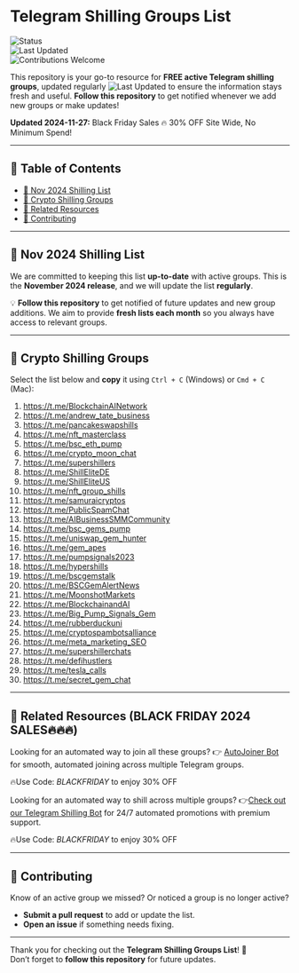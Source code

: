 # Telegram Shilling Groups List

![Status](https://img.shields.io/badge/status-active-brightgreen)  
![Last Updated](https://img.shields.io/badge/last--updated-November%2027,%202024-blue)  
![Contributions Welcome](https://img.shields.io/badge/contributions-welcome-orange)   

This repository is your go-to resource for **FREE active Telegram shilling groups**, updated regularly ![Last Updated](https://img.shields.io/badge/last--updated-November%2027,%202024-blue)   to ensure the information stays fresh and useful. **Follow this repository** to get notified whenever we add new groups or make updates!


**Updated 2024-11-27:**
Black Friday Sales 🔥 30% OFF Site Wide, No Minimum Spend!

---

## 📖 Table of Contents
- [📅 Nov 2024 Shilling List](#-nov-2024-shilling-list)
- [💬 Crypto Shilling Groups](#-crypto-shilling-groups)
- [🔗 Related Resources](#-related-resources)
- [🤝 Contributing](#-contributing)

---

## 📅 Nov 2024 Shilling List  
We are committed to keeping this list **up-to-date** with active groups. This is the **November 2024 release**, and we will update the list **regularly**.  

💡 **Follow this repository** to get notified of future updates and new group additions. We aim to provide **fresh lists each month** so you always have access to relevant groups.

---

## 💬 Crypto Shilling Groups  
Select the list below and **copy** it using `Ctrl + C` (Windows) or `Cmd + C` (Mac):

1. https://t.me/BlockchainAINetwork  
2. https://t.me/andrew_tate_business  
3. https://t.me/pancakeswapshills  
4. https://t.me/nft_masterclass  
5. https://t.me/bsc_eth_pump  
6. https://t.me/crypto_moon_chat  
7. https://t.me/supershillers  
8. https://t.me/ShillEliteDE  
9. https://t.me/ShillEliteUS  
10. https://t.me/nft_group_shills  
11. https://t.me/samuraicryptos  
12. https://t.me/PublicSpamChat  
13. https://t.me/AIBusinessSMMCommunity  
14. https://t.me/bsc_gems_pump  
15. https://t.me/uniswap_gem_hunter  
16. https://t.me/gem_apes  
17. https://t.me/pumpsignals2023  
18. https://t.me/hypershills  
19. https://t.me/bscgemstalk  
20. https://t.me/BSCGemAlertNews  
21. https://t.me/MoonshotMarkets  
22. https://t.me/BlockchainandAI  
23. https://t.me/Big_Pump_Signals_Gem  
24. https://t.me/rubberduckuni  
25. https://t.me/cryptospambotsalliance  
26. https://t.me/meta_marketing_SEO  
27. https://t.me/supershillerchats  
28. https://t.me/defihustlers  
29. https://t.me/tesla_calls  
30. https://t.me/secret_gem_chat  


---

## 🔗 Related Resources  (BLACK FRIDAY 2024 SALES🔥🔥🔥)
Looking for an automated way to join all these groups?
👉 [AutoJoiner Bot](https://qqshill.com/downloads/telegram-groups-autojoiner/) for smooth, automated joining across multiple Telegram groups.

🔥Use Code: *BLACKFRIDAY* to enjoy 30% OFF

Looking for an automated way to shill across multiple groups?
👉[Check out our Telegram Shilling Bot](https://github.com/QQSHILL/telegram-shilling-bot-2024) for 24/7 automated promotions with premium support.

🔥Use Code: *BLACKFRIDAY* to enjoy 30% OFF

---

## 🤝 Contributing  
Know of an active group we missed? Or noticed a group is no longer active?  
- **Submit a pull request** to add or update the list.
- **Open an issue** if something needs fixing.

---

Thank you for checking out the **Telegram Shilling Groups List**! 🚀  
Don’t forget to **follow this repository** for future updates.
